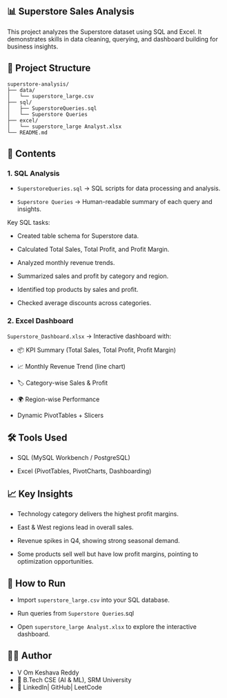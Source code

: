 ## 📊 Superstore Sales Analysis

This project analyzes the Superstore dataset using SQL and Excel.
It demonstrates skills in data cleaning, querying, and dashboard building for business insights.

## 📂 Project Structure
```
superstore-analysis/
├── data/
│   └── superstore_large.csv
├── sql/
│   ├── SuperstoreQueries.sql
│   └── Superstore Queries
├── excel/
│   └── superstore_large Analyst.xlsx
└── README.md
```

## 🔹 Contents
### 1. SQL Analysis

- ```SuperstoreQueries.sql```
 → SQL scripts for data processing and analysis.

- ```Superstore Queries```
 → Human-readable summary of each query and insights.

Key SQL tasks:

- Created table schema for Superstore data.

- Calculated Total Sales, Total Profit, and Profit Margin.

- Analyzed monthly revenue trends.

- Summarized sales and profit by category and region.

- Identified top products by sales and profit.

- Checked average discounts across categories.

### 2. Excel Dashboard

```Superstore_Dashboard.xlsx```
 → Interactive dashboard with:

- 📦 KPI Summary (Total Sales, Total Profit, Profit Margin)

- 📈 Monthly Revenue Trend (line chart)

- 🏷️ Category-wise Sales & Profit

- 🌍 Region-wise Performance

- Dynamic PivotTables + Slicers

## 🛠️ Tools Used

- SQL (MySQL Workbench / PostgreSQL)

- Excel (PivotTables, PivotCharts, Dashboarding)

## 📈 Key Insights

- Technology category delivers the highest profit margins.

- East & West regions lead in overall sales.

- Revenue spikes in Q4, showing strong seasonal demand.

- Some products sell well but have low profit margins, pointing to optimization opportunities.

## 🚀 How to Run

- Import ```superstore_large.csv``` into your SQL database.

- Run queries from ```Superstore Queries```.sql

- Open ```superstore_large Analyst.xlsx```
 to explore the interactive dashboard.


## 👨‍💻 Author
- V Om Keshava Reddy
- 📌 B.Tech CSE (AI & ML), SRM University
- 🔗 LinkedIn| GitHub| LeetCode
